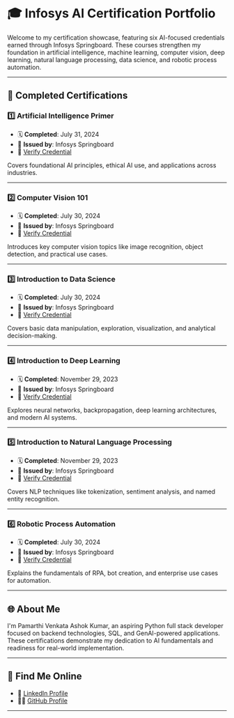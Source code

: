 # 🎓 Infosys AI Certification Portfolio

Welcome to my certification showcase, featuring six AI-focused credentials earned through Infosys Springboard. These courses strengthen my foundation in artificial intelligence, machine learning, computer vision, deep learning, natural language processing, data science, and robotic process automation.

---

## 📜 Completed Certifications

### 1️⃣ Artificial Intelligence Primer
- 🗓️ **Completed**: July 31, 2024
- 📍 **Issued by**: Infosys Springboard
- 🔗 [Verify Credential](https://drive.google.com/file/d/1l1GoSCiWWzvKkKIx-3g9OG1PI00seSnw/view?usp=sharing)

Covers foundational AI principles, ethical AI use, and applications across industries.

---

### 2️⃣ Computer Vision 101
- 🗓️ **Completed**: July 30, 2024  
- 📍 **Issued by**: Infosys Springboard  
- 🔗 [Verify Credential](https://drive.google.com/file/d/10imF3JLXhf1BAKHoqYhjoZ53Fo5Ebym4/view?usp=sharing)

Introduces key computer vision topics like image recognition, object detection, and practical use cases.

---

### 3️⃣ Introduction to Data Science
- 🗓️ **Completed**: July 30, 2024  
- 📍 **Issued by**: Infosys Springboard  
- 🔗 [Verify Credential](https://drive.google.com/file/d/1b51BdxE3BIc19ccayHFDfVCcJjG4BUWF/view?usp=sharing)

Covers basic data manipulation, exploration, visualization, and analytical decision-making.

---

### 4️⃣ Introduction to Deep Learning
- 🗓️ **Completed**: November 29, 2023  
- 📍 **Issued by**: Infosys Springboard  
- 🔗 [Verify Credential](https://drive.google.com/file/d/1mMbInn5kSpKfVYu3cZu_sH4OdAPPfEPW/view?usp=sharing)

Explores neural networks, backpropagation, deep learning architectures, and modern AI systems.

---

### 5️⃣ Introduction to Natural Language Processing
- 🗓️ **Completed**: November 29, 2023  
- 📍 **Issued by**: Infosys Springboard  
- 🔗 [Verify Credential](https://drive.google.com/file/d/1onbJ0tHE66asBLBJ7BPScYZ3n5iiFuXu/view?usp=sharing)

Covers NLP techniques like tokenization, sentiment analysis, and named entity recognition.

---

### 6️⃣ Robotic Process Automation
- 🗓️ **Completed**: July 30, 2024  
- 📍 **Issued by**: Infosys Springboard  
- 🔗 [Verify Credential](https://drive.google.com/file/d/1bK2qZ-jwkPwKgkvbfbIy6CgEa7OXs3fF/view?usp=sharing)

Explains the fundamentals of RPA, bot creation, and enterprise use cases for automation.

---

## 🌐 About Me

I'm Pamarthi Venkata Ashok Kumar, an aspiring Python full stack developer focused on backend technologies, SQL, and GenAI-powered applications. These certifications demonstrate my dedication to AI fundamentals and readiness for real-world implementation.

---

## 📎 Find Me Online

- 💼 [LinkedIn Profile](https://www.linkedin.com/in/venkata-ashok-kumar-pamarthi-37109b31a/)  
- 🧑‍💻 [GitHub Profile](https://github.com/PamarthiAshok)

---

